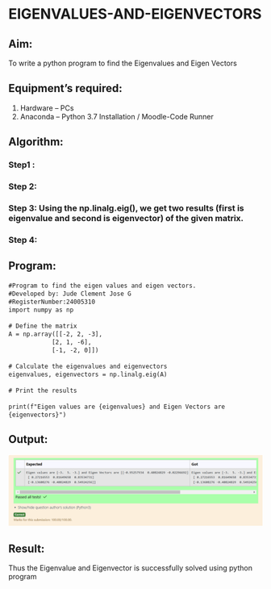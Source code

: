 # EIGENVALUES-AND-EIGENVECTORS
## Aim:
To write a python program to find the Eigenvalues and Eigen Vectors
## Equipment’s required:
1. 	Hardware – PCs
2. 	Anaconda – Python 3.7 Installation / Moodle-Code Runner
## Algorithm:
### Step1 : 
### Step 2: 
### Step 3: Using the np.linalg.eig(),  we get two results (first is eigenvalue and second is eigenvector) of the given matrix.
### Step 4: 

## Program:
    #Program to find the eigen values and eigen vectors.
    #Developed by: Jude Clement Jose G
    #RegisterNumber:24005310
    import numpy as np

    # Define the matrix
    A = np.array([[-2, 2, -3],
                [2, 1, -6],
                [-1, -2, 0]])

    # Calculate the eigenvalues and eigenvectors
    eigenvalues, eigenvectors = np.linalg.eig(A)

    # Print the results

    print(f"Eigen values are {eigenvalues} and Eigen Vectors are {eigenvectors}")


## Output:
![alt text](image.png)
## Result:
Thus the Eigenvalue and Eigenvector is successfully solved using python program
